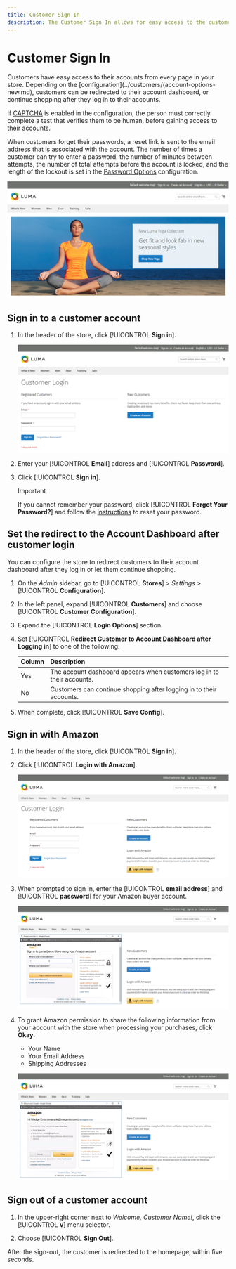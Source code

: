 ```yaml
---
title: Customer Sign In
description: The Customer Sign In allows for easy access to the customers accounts.
---
```


# Customer Sign In

Customers have easy access to their accounts from every page in your store. Depending on the [configuration](../customers/(account-options-new.md), customers can be redirected to their account dashboard, or continue shopping after they log in to their accounts.

If [CAPTCHA](../systems/security-captcha.md) is enabled in the configuration, the person must correctly complete a test that verifies them to be human, before gaining access to their accounts.

When customers forget their passwords, a reset link is sent to the email address that is associated with the account. The number of times a customer can try to enter a password, the number of minutes between attempts, the number of total attempts before the account is locked, and the length of the lockout is set in the [Password Options](../customers/password-options.md) configuration.

![Sign In](assets/storefront-sign-in-create-account.png)

## Sign in to a customer account

1. In the header of the store, click [!UICONTROL **Sign in**].

   ![Customer Login](assets/login.png)

1. Enter your [!UICONTROL **Email**] address and [!UICONTROL **Password**].

1. Click [!UICONTROL **Sign in**].

   >[!IMPORTANT]
   >
   > If you cannot remember your password, click [!UICONTROL **Forgot Your Password?**] and follow the [instructions](../customers/password-reset.md) to reset your password.

## Set the redirect to the Account Dashboard after customer login

You can configure the store to redirect customers to their account dashboard after they log in or let them continue shopping.

1. On the _Admin_ sidebar, go to [!UICONTROL **Stores**] > _Settings_ > [!UICONTROL **Configuration**].

1. In the left panel, expand [!UICONTROL **Customers**] and choose [!UICONTROL **Customer Configuration**].

1. Expand the [!UICONTROL **Login Options**] section.

1. Set [!UICONTROL **Redirect Customer to Account Dashboard after Logging in**] to one of the following:

   |Column|Description|
   | --- | --- |
   | Yes | The account dashboard appears when customers log in to their accounts. |
   | No | Customers can continue shopping after logging in to their accounts. |

1. When complete, click [!UICONTROL **Save Config**].

## Sign in with Amazon

1. In the header of the store, click [!UICONTROL **Sign in**].

1. Click [!UICONTROL **Login with Amazon**].

   ![Login with Amazon](assets/amazon-pay.png)

1. When prompted to sign in, enter the [!UICONTROL **email address**] and [!UICONTROL **password**] for your Amazon buyer account.

   ![Enter Your Amazon Credentials](assets/amazon-popup1.png)

1. To grant Amazon permission to share the following information from your account with the store when processing your purchases, click **Okay**.

   - Your Name
   - Your Email Address
   - Shipping Addresses

   ![Grant Permission to Share Data](assets/amazon-popup2.png)

## Sign out of a customer account

1. In the upper-right corner next to  _Welcome, Customer Name!_, click  the [!UICONTROL **v**] menu selector.

1. Choose [!UICONTROL **Sign Out**].

After the sign-out, the customer is redirected to the homepage, within five seconds.
